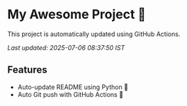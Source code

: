 # My Awesome Project 🚀

This project is automatically updated using GitHub Actions.

_Last updated: 2025-07-06 08:37:50 IST_

## Features
- Auto-update README using Python 🐍
- Auto Git push with GitHub Actions 🤖
